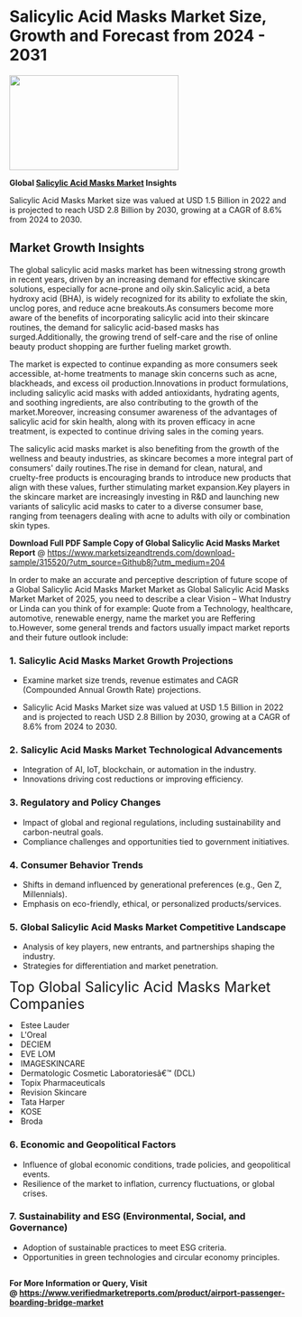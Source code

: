 <H1>Salicylic Acid Masks Market Size, Growth and Forecast from 2024 - 2031</H1><img class="aligncenter size-medium wp-image-584254" src="https://thirdeyenews.in/wp-content/uploads/2024/09/Global-Market-Research-300x168.jpeg" alt="" width="300" height="168" /><p><strong>Global&nbsp;<a href="https://www.marketsizeandtrends.com/download-sample/315520/?utm_source=Github8j?utm_medium=204">Salicylic Acid Masks Market</a> Insights</strong></p><p>Salicylic Acid Masks Market size was valued at USD 1.5 Billion in 2022 and is projected to reach USD 2.8 Billion by 2030, growing at a CAGR of 8.6% from 2024 to 2030.</p><p><h2>Market Growth Insights</h2> <p>The global salicylic acid masks market has been witnessing strong growth in recent years, driven by an increasing demand for effective skincare solutions, especially for acne-prone and oily skin.Salicylic acid, a beta hydroxy acid (BHA), is widely recognized for its ability to exfoliate the skin, unclog pores, and reduce acne breakouts.As consumers become more aware of the benefits of incorporating salicylic acid into their skincare routines, the demand for salicylic acid-based masks has surged.Additionally, the growing trend of self-care and the rise of online beauty product shopping are further fueling market growth.</p> <p>The market is expected to continue expanding as more consumers seek accessible, at-home treatments to manage skin concerns such as acne, blackheads, and excess oil production.Innovations in product formulations, including salicylic acid masks with added antioxidants, hydrating agents, and soothing ingredients, are also contributing to the growth of the market.Moreover, increasing consumer awareness of the advantages of salicylic acid for skin health, along with its proven efficacy in acne treatment, is expected to continue driving sales in the coming years.</p> <p>The salicylic acid masks market is also benefiting from the growth of the wellness and beauty industries, as skincare becomes a more integral part of consumers' daily routines.The rise in demand for clean, natural, and cruelty-free products is encouraging brands to introduce new products that align with these values, further stimulating market expansion.Key players in the skincare market are increasingly investing in R&D and launching new variants of salicylic acid masks to cater to a diverse consumer base, ranging from teenagers dealing with acne to adults with oily or combination skin types.</p> <p><span class=""><strong>Download Full PDF Sample Copy of Global Salicylic Acid Masks Market Report</strong> @ <a href="https://www.marketsizeandtrends.com/download-sample/315520/?utm_source=Github8j?utm_medium=204" target="_blank">https://www.marketsizeandtrends.com/download-sample/315520/?utm_source=Github8j?utm_medium=204</a></span></p><p>In order to make an accurate and perceptive description of future scope of a Global&nbsp;Salicylic Acid Masks Market Market as Global&nbsp;Salicylic Acid Masks Market Market of 2025, you need to describe a clear Vision &ndash; What Industry or Linda can you think of for example: Quote from a Technology, healthcare, automotive, renewable energy, name the market you are Reffering to.However, some general trends and factors usually impact market reports and their future outlook include:</p><h3>1.&nbsp;<strong>Salicylic Acid Masks Market Growth Projections</strong></h3><ul><li>Examine market size trends, revenue estimates and CAGR (Compounded Annual Growth Rate) projections.</li><li><p>Salicylic Acid Masks Market size was valued at USD 1.5 Billion in 2022 and is projected to reach USD 2.8 Billion by 2030, growing at a CAGR of 8.6% from 2024 to 2030.</p></li></ul><h3>2.&nbsp;<strong>Salicylic Acid Masks Market Technological Advancements</strong></h3><ul><li>Integration of AI, IoT, blockchain, or automation in the industry.</li><li>Innovations driving cost reductions or improving efficiency.</li></ul><h3>3.&nbsp;<strong>Regulatory and Policy Changes</strong></h3><ul><li>Impact of global and regional regulations, including sustainability and carbon-neutral goals.</li><li>Compliance challenges and opportunities tied to government initiatives.</li></ul><h3>4.&nbsp;<strong>Consumer Behavior Trends</strong></h3><ul><li>Shifts in demand influenced by generational preferences (e.g., Gen Z, Millennials).</li><li>Emphasis on eco-friendly, ethical, or personalized products/services.</li></ul><h3>5.&nbsp;<strong>Global Salicylic Acid Masks Market Competitive Landscape</strong></h3><ul><li>Analysis of key players, new entrants, and partnerships shaping the industry.</li><li>Strategies for differentiation and market penetration.</li></ul><p data-pm-slice="1 1 []"><span style="color: inherit; font-family: inherit; font-size: 25px;">Top Global Salicylic Acid Masks Market Companies</span></p><div class="" data-test-id=""><p><li>Estee Lauder</li><li> L'Oreal</li><li> DECIEM</li><li> EVE LOM</li><li> IMAGESKINCARE</li><li> Dermatologic Cosmetic Laboratoriesâ€™ (DCL)</li><li> Topix Pharmaceuticals</li><li> Revision Skincare</li><li> Tata Harper</li><li> KOSE</li><li> Broda</li></p></div><h3>6.&nbsp;<strong>Economic and Geopolitical Factors</strong></h3><ul><li>Influence of global economic conditions, trade policies, and geopolitical events.</li><li>Resilience of the market to inflation, currency fluctuations, or global crises.</li></ul><h3>7.&nbsp;<strong>Sustainability and ESG (Environmental, Social, and Governance)</strong></h3><ul><li>Adoption of sustainable practices to meet ESG criteria.</li><li>Opportunities in green technologies and circular economy principles.</li></ul><h2><strong style="font-size: 14px;">For More Information or Query, Visit @&nbsp;</strong><a style="background-color: #ffffff; font-size: 14px;" href="https://www.marketsizeandtrends.com/report/salicylic-acid-masks-market/" target="_blank">https://www.verifiedmarketreports.com/product/airport-passenger-boarding-bridge-market</a></h2>